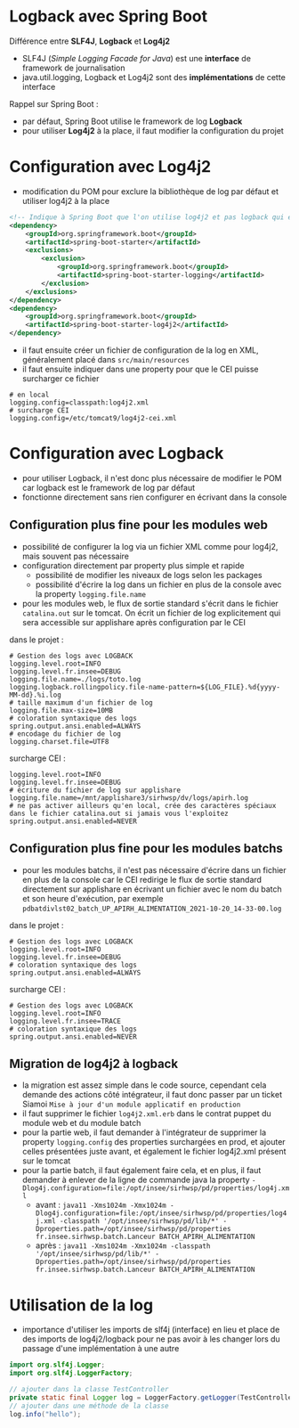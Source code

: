 # Logback avec Spring Boot

Différence entre **SLF4J**, **Logback** et **Log4j2**
- SLF4J (*Simple Logging Facade for Java*) est une **interface** de framework de journalisation
- java.util.logging, Logback et Log4j2 sont des **implémentations** de cette interface

Rappel sur Spring Boot :
- par défaut, Spring Boot utilise le framework de log **Logback**
- pour utiliser **Log4j2** à la place, il faut modifier la configuration du projet


# Configuration avec Log4j2

- modification du POM pour exclure la bibliothèque de log par défaut et utiliser log4j2 à la place

```xml
<!-- Indique à Spring Boot que l'on utilise log4j2 et pas logback qui est proposé par défaut -->
<dependency>
    <groupId>org.springframework.boot</groupId>
    <artifactId>spring-boot-starter</artifactId>
    <exclusions>
        <exclusion>
            <groupId>org.springframework.boot</groupId>
            <artifactId>spring-boot-starter-logging</artifactId>
        </exclusion>
    </exclusions>
</dependency>
<dependency>
    <groupId>org.springframework.boot</groupId>
    <artifactId>spring-boot-starter-log4j2</artifactId>
</dependency>
```

- il faut ensuite créer un fichier de configuration de la log en XML, généralement placé dans `src/main/resources`
- il faut ensuite indiquer dans une property pour que le CEI puisse surcharger ce fichier

```properties
# en local
logging.config=classpath:log4j2.xml
# surcharge CEI
logging.config=/etc/tomcat9/log4j2-cei.xml
```

# Configuration avec Logback

- pour utiliser Logback, il n'est donc plus nécessaire de modifier le POM car logback est le framework de log par défaut
- fonctionne directement sans rien configurer en écrivant dans la console

## Configuration plus fine pour les modules web
- possibilité de configurer la log via un fichier XML comme pour log4j2, mais souvent pas nécessaire
- configuration directement par property plus simple et rapide
    - possibilité de modifier les niveaux de logs selon les packages
    - possibilité d'écrire la log dans un fichier en plus de la console avec la property `logging.file.name`
- pour les modules web, le flux de sortie standard s'écrit dans le fichier `catalina.out` sur le tomcat. On écrit un fichier de log explicitement qui sera accessible sur applishare après configuration par le CEI

dans le projet :
```properties
# Gestion des logs avec LOGBACK
logging.level.root=INFO
logging.level.fr.insee=DEBUG
logging.file.name=./logs/toto.log
logging.logback.rollingpolicy.file-name-pattern=${LOG_FILE}.%d{yyyy-MM-dd}.%i.log
# taille maximum d'un fichier de log
logging.file.max-size=10MB
# coloration syntaxique des logs
spring.output.ansi.enabled=ALWAYS
# encodage du fichier de log
logging.charset.file=UTF8
```

surcharge CEI :
```properties
logging.level.root=INFO
logging.level.fr.insee=DEBUG
# écriture du fichier de log sur applishare
logging.file.name=/mnt/applishare3/sirhwsp/dv/logs/apirh.log
# ne pas activer ailleurs qu'en local, crée des caractères spéciaux dans le fichier catalina.out si jamais vous l'exploitez
spring.output.ansi.enabled=NEVER
```

## Configuration plus fine pour les modules batchs
- pour les modules batchs, il n'est pas nécessaire d'écrire dans un fichier en plus de la console car le CEI redirige le flux de sortie standard directement sur applishare en écrivant un fichier avec le nom du batch et son heure d'exécution, par exemple `pdbatdivlst02_batch_UP_APIRH_ALIMENTATION_2021-10-20_14-33-00.log`

dans le projet :
```properties
# Gestion des logs avec LOGBACK
logging.level.root=INFO
logging.level.fr.insee=DEBUG
# coloration syntaxique des logs
spring.output.ansi.enabled=ALWAYS
```

surcharge CEI :
```properties
# Gestion des logs avec LOGBACK
logging.level.root=INFO
logging.level.fr.insee=TRACE
# coloration syntaxique des logs
spring.output.ansi.enabled=NEVER
```

## Migration de log4j2 à logback
- la migration est assez simple dans le code source, cependant cela demande des actions côté intégrateur, il faut donc passer par un ticket Siamoi `Mise à jour d'un module applicatif en production`
- il faut supprimer le fichier `log4j2.xml.erb` dans le contrat puppet du module web et du module batch
- pour la partie web, il faut demander à l'intégrateur de supprimer la property `logging.config` des properties surchargées en prod, et ajouter celles présentées juste avant, et également le fichier log4j2.xml présent sur le tomcat
- pour la partie batch, il faut également faire cela, et en plus, il faut demander à enlever de la ligne de commande java la property `-Dlog4j.configuration=file:/opt/insee/sirhwsp/pd/properties/log4j.xml`
    - avant : `java11 -Xms1024m -Xmx1024m -Dlog4j.configuration=file:/opt/insee/sirhwsp/pd/properties/log4j.xml -classpath '/opt/insee/sirhwsp/pd/lib/*' -Dproperties.path=/opt/insee/sirhwsp/pd/properties fr.insee.sirhwsp.batch.Lanceur BATCH_APIRH_ALIMENTATION`
    - après : `java11 -Xms1024m -Xmx1024m -classpath '/opt/insee/sirhwsp/pd/lib/*' -Dproperties.path=/opt/insee/sirhwsp/pd/properties fr.insee.sirhwsp.batch.Lanceur BATCH_APIRH_ALIMENTATION`


# Utilisation de la log

- importance d'utiliser les imports de slf4j (interface) en lieu et place de des imports de log4j2/logback pour ne pas avoir à les changer lors du passage d'une implémentation à une autre

```java
import org.slf4j.Logger;
import org.slf4j.LoggerFactory;

// ajouter dans la classe TestController
private static final Logger log = LoggerFactory.getLogger(TestController.class);
// ajouter dans une méthode de la classe
log.info("hello");
```

